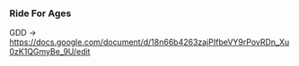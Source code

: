 ### Ride For Ages

GDD -> https://docs.google.com/document/d/18n66b4263zajPIfbeVY9rPovRDn_Xu0zK1QGmyBe_9U/edit
